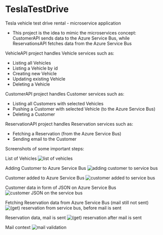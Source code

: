 # TeslaTestDrive
Tesla vehicle test drive rental - microservice application

- This project is the idea to mimic the microservices concept: CustomerAPI sends data to the Azure Service Bus, while ReservationsAPI fetches data from the Azure Service Bus


VehicleAPI project handles Vehicle services such as:
- Listing all Vehicles
- Listing a Vehicle by id
- Creating new Vehicle
- Updating existing Vehicle
- Deleting a Vehicle

CustomerAPI project handles Customer services such as:
- Listing all Customers with selected Vehicles
- Pushing a Customer with selected Vehicle (to the Azure Service Bus)
- Deleting a Customer

ReservationAPI project handles Reservation services such as:
- Fetching a Reservation (from the Azure Service Bus)
- Sending email to the Customer

Screenshots of some important steps:

List of Vehicles
![list of vehicles](https://github.com/markosajerman/TeslaTestDrive/assets/16135187/125efd13-9ce2-44be-9e60-732b9241ad53)

Adding Customer to Azure Service Bus
![adding customer to service bus](https://github.com/markosajerman/TeslaTestDrive/assets/16135187/c9d586f5-57d5-43f7-9695-798c6a70a409)

Customer added to Azure Service Bus
![customer added to service bus](https://github.com/markosajerman/TeslaTestDrive/assets/16135187/1ab1974a-962b-40a3-abb9-63d58353de47)

Customer data in form of JSON on Azure Service Bus
![customer JSON on the service bus](https://github.com/markosajerman/TeslaTestDrive/assets/16135187/e07b5ae3-1ed3-40fc-ab8c-681571d80b2e)

Fetching Reservation data from Azure Service Bus (mail still not sent)
![(get) reservation from service bus, before mail is sent](https://github.com/markosajerman/TeslaTestDrive/assets/16135187/e0277e01-9bf4-49ea-8b54-0a0bb77da989)

Reservation data, mail is sent
![(get) reservation after mail is sent](https://github.com/markosajerman/TeslaTestDrive/assets/16135187/62bfe5ef-ba33-4387-a627-86a6998ce384)

Mail context
![mail validation](https://github.com/markosajerman/TeslaTestDrive/assets/16135187/de1d1f0b-ff7b-47cb-b434-b84e2c9d28a1)





